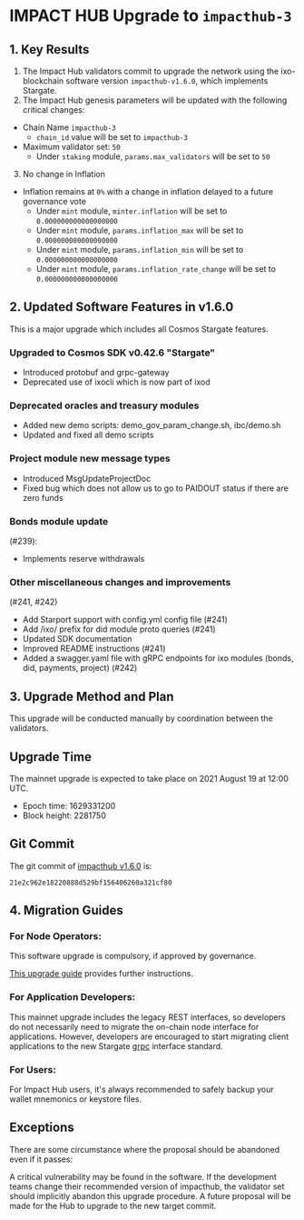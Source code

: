 # IMPACT HUB Upgrade to `impacthub-3`

## 1. Key Results
1. The Impact Hub validators commit to upgrade the network using the ixo-blockchain software version `impacthub-v1.6.0`, which implements Stargate.
2. The Impact Hub genesis parameters will be updated with the following critical changes:
  - Chain Name `impacthub-3`
    - `chain_id` value will be set to `impacthub-3`
  - Maximum validator set: `50`
    - Under `staking` module, `params.max_validators` will be set to `50`
3. No change in Inflation
  - Inflation remains at `0%` with a change in inflation delayed to a future governance vote
    - Under `mint` module, `minter.inflation` will be set to `0.000000000000000000`
    - Under `mint` module, `params.inflation_max` will be set to `0.000000000000000000`
    - Under `mint` module, `params.inflation_min` will be set to `0.000000000000000000`
    - Under `mint` module, `params.inflation_rate_change` will be set to `0.000000000000000000`

## 2. Updated Software Features in v1.6.0
This is a major upgrade which includes all Cosmos Stargate features.

### Upgraded to Cosmos SDK v0.42.6 "Stargate"
- Introduced protobuf and grpc-gateway
- Deprecated use of ixocli which is now part of ixod

### Deprecated oracles and treasury modules
- Added new demo scripts: demo_gov_param_change.sh, ibc/demo.sh
- Updated and fixed all demo scripts

### Project module new message types
- Introduced MsgUpdateProjectDoc
- Fixed bug which does not allow us to go to PAIDOUT status if there are zero funds

### Bonds module update 
(#239):
- Implements reserve withdrawals

### Other miscellaneous changes and improvements 
(#241, #242)
- Add Starport support with config.yml config file (#241)
- Add /ixo/ prefix for did module proto queries (#241)
- Updated SDK documentation
- Improved README instructions (#241)
- Added a swagger.yaml file with gRPC endpoints for ixo modules (bonds, did, payments, project) (#242)

## 3. Upgrade Method and Plan
This upgrade will be conducted manually by coordination between the validators. 

## Upgrade Time

The mainnet upgrade is expected to take place on 2021 August 19 at 12:00 UTC.
- Epoch time: 1629331200
- Block height: 2281750

## Git Commit

The git commit of [impacthub v1.6.0](https://github.com/ixofoundation/ixo-blockchain/releases/tag/v1.6.0) is:

`21e2c962e18220888d529bf156406260a321cf80`

## 4. Migration Guides
### For Node Operators:
This software upgrade is compulsory, if approved by governance.

[This upgrade guide](https://github.com/ixofoundation/genesis/tree/impacthub-3/impacthub-3) provides further instructions.

### For Application Developers:
This mainnet upgrade includes the legacy REST interfaces, so developers do not necessarily need to migrate the on-chain node interface for applications.
However, developers are encouraged to start migrating client applications to the new Stargate [grpc](https://grpc.io/) interface standard.

### For Users:
For Impact Hub users, it's always recommended to safely backup your wallet mnemonics or keystore files.

## Exceptions

There are some circumstance where the proposal should be abandoned even if it passes:

A critical vulnerability may be found in the software. If the development teams change their recommended version of impacthub, the validator set should implicitly abandon this upgrade procedure. A future proposal will be made for the Hub to upgrade to the new target commit.
